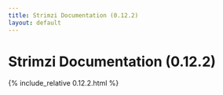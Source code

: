 ```yaml
---
title: Strimzi Documentation (0.12.2)
layout: default
---
```


<h1>Strimzi Documentation (0.12.2)</h1>

{% include_relative 0.12.2.html %}
